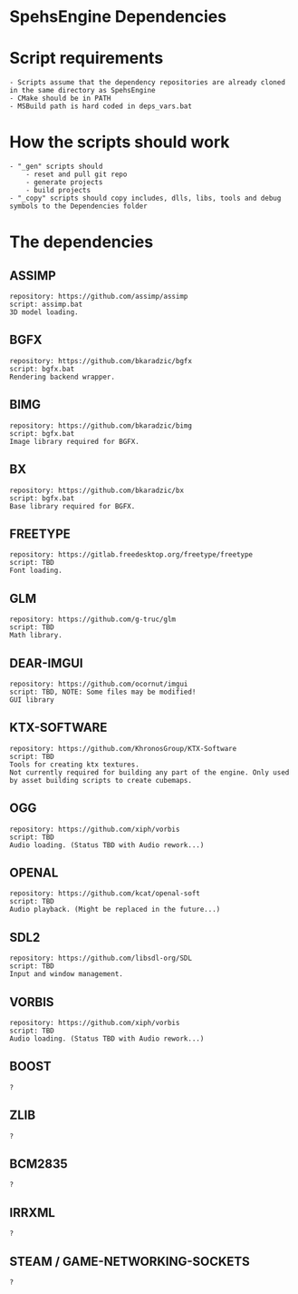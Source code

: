 # SpehsEngine Dependencies


# Script requirements
    - Scripts assume that the dependency repositories are already cloned in the same directory as SpehsEngine
    - CMake should be in PATH
    - MSBuild path is hard coded in deps_vars.bat


# How the scripts should work
    - "_gen" scripts should
        - reset and pull git repo
        - generate projects
        - build projects
    - "_copy" scripts should copy includes, dlls, libs, tools and debug symbols to the Dependencies folder


# The dependencies

## ASSIMP
    repository: https://github.com/assimp/assimp
    script: assimp.bat
    3D model loading.
## BGFX
    repository: https://github.com/bkaradzic/bgfx
    script: bgfx.bat
    Rendering backend wrapper.
## BIMG
    repository: https://github.com/bkaradzic/bimg
    script: bgfx.bat
    Image library required for BGFX.
## BX
    repository: https://github.com/bkaradzic/bx
    script: bgfx.bat
    Base library required for BGFX.
## FREETYPE
    repository: https://gitlab.freedesktop.org/freetype/freetype
    script: TBD
    Font loading.
## GLM
    repository: https://github.com/g-truc/glm
    script: TBD
    Math library.
## DEAR-IMGUI
    repository: https://github.com/ocornut/imgui
    script: TBD, NOTE: Some files may be modified!
    GUI library
## KTX-SOFTWARE
    repository: https://github.com/KhronosGroup/KTX-Software
    script: TBD
    Tools for creating ktx textures.
    Not currently required for building any part of the engine. Only used by asset building scripts to create cubemaps.
## OGG
    repository: https://github.com/xiph/vorbis
    script: TBD
    Audio loading. (Status TBD with Audio rework...)
## OPENAL
    repository: https://github.com/kcat/openal-soft
    script: TBD
    Audio playback. (Might be replaced in the future...)
## SDL2
    repository: https://github.com/libsdl-org/SDL
    script: TBD
    Input and window management.
## VORBIS
    repository: https://github.com/xiph/vorbis
    script: TBD
    Audio loading. (Status TBD with Audio rework...)

## BOOST
    ?
## ZLIB
    ?
## BCM2835
    ?
## IRRXML
    ?
## STEAM / GAME-NETWORKING-SOCKETS
    ?
    